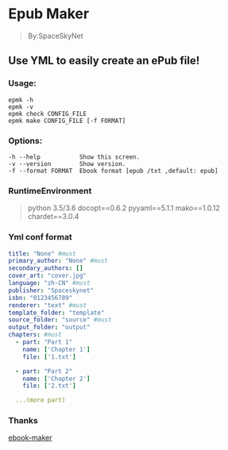 # Epub Maker

> By:SpaceSkyNet
## Use YML to easily create an ePub file!

### Usage:

    epmk -h
    epmk -v
    epmk check CONFIG_FILE
    epmk make CONFIG_FILE [-f FORMAT]

### Options:

    -h --help           Show this screen.
    -v --version        Show version.
    -f --format FORMAT  Ebook format [epub /txt ,default: epub] 

### RuntimeEnvironment

> python 3.5/3.6
> docopt==0.6.2
> pyyaml==5.1.1
> mako==1.0.12
> chardet==3.0.4

### Yml conf format

```yml
title: "None" #must
primary_author: "None" #must
secondary_authors: [] 
cover_art: "cover.jpg" 
language: "zh-CN" #must
publisher: "Spaceskynet"
isbn: "0123456789"
renderer: "text" #must
template_folder: "template"
source_folder: "source" #must
output_folder: "output"
chapters: #must
  - part: "Part 1"
    name: ['Chapter 1']
    file: ['1.txt']

  - part: "Part 2"
    name: ['Chapter 2']
    file: ['2.txt']

  ...(more part)
```
### Thanks

[ebook-maker](https://github.com/daleobrien/ebook-maker)

